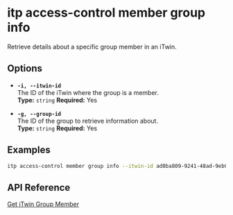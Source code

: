 # itp access-control member group info

Retrieve details about a specific group member in an iTwin.

## Options

- **`-i, --itwin-id`**  
  The ID of the iTwin where the group is a member.  
  **Type:** `string` **Required:** Yes

- **`-g, --group-id`**  
  The ID of the group to retrieve information about.  
  **Type:** `string` **Required:** Yes

## Examples

```bash
itp access-control member group info --itwin-id ad0ba809-9241-48ad-9eb0-c8038c1a1d51 --group-id group1-id
```

## API Reference

[Get iTwin Group Member](https://developer.bentley.com/apis/access-control-v2/operations/get-itwin-group-member/)

